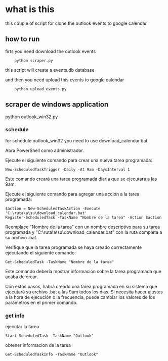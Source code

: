 # what is this

this couple of script for clone the outlook events to google calendar

## how to run

firts you need download the outlook events

```
    python scraper.py
```

this script will create a events.db database

and then you need upload this events to google calendar


```
    python upload_events.py
```


## scraper de windows application

python outlook_win32.py

### schedule

for schedule outlook_win32 you need to use download_calendar.bat

Abra PowerShell como administrador.

Ejecute el siguiente comando para crear una nueva tarea programada:

```
New-ScheduledTaskTrigger -Daily -At 9am -DaysInterval 1
```

Este comando creará una tarea programada diaria que se ejecutará a las 9am.

Ejecute el siguiente comando para agregar una acción a la tarea programada:

```
$action = New-ScheduledTaskAction -Execute 'C:\ruta\a\su\download_calendar.bat'
Register-ScheduledTask -TaskName "Nombre de la tarea" -Action $action
```

Reemplace "Nombre de la tarea" con un nombre descriptivo para su tarea programada y "C:\ruta\a\su\download_calendar.bat" con la ruta completa a su archivo .bat.

Verifique que la tarea programada se haya creado correctamente ejecutando el siguiente comando:

```
Get-ScheduledTask -TaskName "Nombre de la tarea"
```

Este comando debería mostrar información sobre la tarea programada que acaba de crear.

Con estos pasos, habrá creado una tarea programada en su sistema que ejecutará su archivo .bat a las 9am todos los días. Si necesita hacer ajustes a la hora de ejecución o la frecuencia, puede cambiar los valores de los parámetros en el primer comando.

### get info

ejecutar la tarea
```
Start-ScheduledTask -TaskName "Outlook"
```

obtener informacion de la tarea
```
Get-ScheduledTaskInfo -TaskName "Outlook"
```